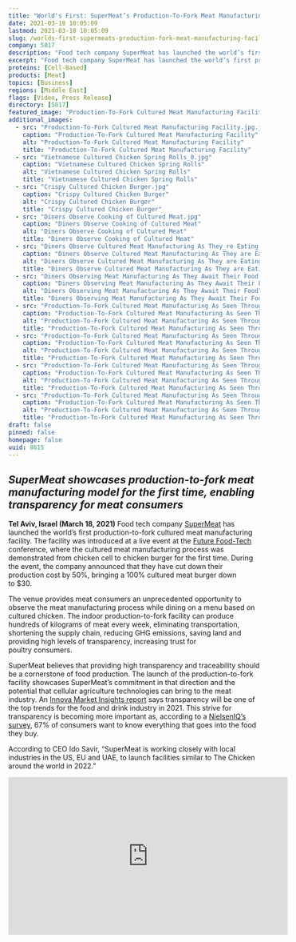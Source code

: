```yaml
---
title: "World's First: SuperMeat’s Production-To-Fork Meat Manufacturing Facility Puts Transparency on the Menu"
date: 2021-03-18 10:05:09
lastmod: 2021-03-18 10:05:09
slug: /worlds-first-supermeats-production-fork-meat-manufacturing-facility-puts-transparency-menu
company: 5817
description: "Food tech company SuperMeat has launched the world’s first production-to-fork cultured meat manufacturing facility. The facility was introduced at a live event at the Future Food-Tech conference, where the cultured meat manufacturing process was demonstrated from chicken cell to chicken burger for the first time. During the event, the company announced that they have cut down their production cost by 50%, bringing a 100% cultured meat burger down to $30."
excerpt: "Food tech company SuperMeat has launched the world’s first production-to-fork cultured meat manufacturing facility. The facility was introduced at a live event at the Future Food-Tech conference, where the cultured meat manufacturing process was demonstrated from chicken cell to chicken burger for the first time. During the event, the company announced that they have cut down their production cost by 50%, bringing a 100% cultured meat burger down to $30."
proteins: [Cell-Based]
products: [Meat]
topics: [Business]
regions: [Middle East]
flags: [Video, Press Release]
directory: [5817]
featured_image: "Production-To-Fork Cultured Meat Manufacturing Facility.jpg.jpg"
additional_images:
  - src: "Production-To-Fork Cultured Meat Manufacturing Facility.jpg.jpg"
    caption: "Production-To-Fork Cultured Meat Manufacturing Facility"
    alt: "Production-To-Fork Cultured Meat Manufacturing Facility"
    title: "Production-To-Fork Cultured Meat Manufacturing Facility"
  - src: "Vietnamese Cultured Chicken Spring Rolls_0.jpg"
    caption: "Vietnamese Cultured Chicken Spring Rolls"
    alt: "Vietnamese Cultured Chicken Spring Rolls"
    title: "Vietnamese Cultured Chicken Spring Rolls"
  - src: "Crispy Cultured Chicken Burger.jpg"
    caption: "Crispy Cultured Chicken Burger"
    alt: "Crispy Cultured Chicken Burger"
    title: "Crispy Cultured Chicken Burger"
  - src: "Diners Observe Cooking of Cultured Meat.jpg"
    caption: "Diners Observe Cooking of Cultured Meat"
    alt: "Diners Observe Cooking of Cultured Meat"
    title: "Diners Observe Cooking of Cultured Meat"
  - src: "Diners Observe Cultured Meat Manufacturing As They_re Eating it.jpg"
    caption: "Diners Observe Cultured Meat Manufacturing As They are Eating it"
    alt: "Diners Observe Cultured Meat Manufacturing As They are Eating it"
    title: "Diners Observe Cultured Meat Manufacturing As They are Eating it"
  - src: "Diners Observing Meat Manufacturing As They Await Their Food 2.jpg"
    caption: "Diners Observing Meat Manufacturing As They Await Their Food"
    alt: "Diners Observing Meat Manufacturing As They Await Their Food"
    title: "Diners Observing Meat Manufacturing As They Await Their Food"
  - src: "Production-To-Fork Cultured Meat Manufacturing As Seen Through the Window 2.jpg"
    caption: "Production-To-Fork Cultured Meat Manufacturing As Seen Through the Window"
    alt: "Production-To-Fork Cultured Meat Manufacturing As Seen Through the Window"
    title: "Production-To-Fork Cultured Meat Manufacturing As Seen Through the Window"
  - src: "Production-To-Fork Cultured Meat Manufacturing As Seen Through the Window, Meat Analysis.jpg"
    caption: "Production-To-Fork Cultured Meat Manufacturing As Seen Through the Window, Meat Analysis"
    alt: "Production-To-Fork Cultured Meat Manufacturing As Seen Through the Window, Meat Analysis"
    title: "Production-To-Fork Cultured Meat Manufacturing As Seen Through the Window, Meat Analysis"
  - src: "Production-To-Fork Cultured Meat Manufacturing As Seen Through the Window, Weighting Meat.jpg"
    caption: "Production-To-Fork Cultured Meat Manufacturing As Seen Through the Window, Weighting Meat"
    alt: "Production-To-Fork Cultured Meat Manufacturing As Seen Through the Window, Weighting Meat"
    title: "Production-To-Fork Cultured Meat Manufacturing As Seen Through the Window, Weighting Meat"
  - src: "Production-To-Fork Cultured Meat Manufacturing As Seen Through the Window.jpg"
    caption: "Production-To-Fork Cultured Meat Manufacturing As Seen Through the Window"
    alt: "Production-To-Fork Cultured Meat Manufacturing As Seen Through the Window"
    title: "Production-To-Fork Cultured Meat Manufacturing As Seen Through the Window"
draft: false
pinned: false
homepage: false
uuid: 8615
---
```

<h2><strong><em>SuperMeat showcases production-to-fork meat manufacturing model for the first time, enabling transparency for meat consumers</em></strong></h2>

<p><strong>Tel Aviv, Israel (March 18, 2021)</strong> Food tech company <a href="https://supermeat.com/">SuperMeat</a> has launched the world’s first production-to-fork cultured meat manufacturing facility. The facility was introduced at a live event at the <a href="https://futurefoodtechsf.com/">Future Food-Tech</a> conference, where the cultured meat manufacturing process was demonstrated from chicken cell to chicken burger for the first time. During the event, the company announced that they have cut down their production cost by 50%, bringing a 100% cultured meat burger down to $30.</p>

<p>The venue provides meat consumers an unprecedented opportunity to observe the meat manufacturing process while dining on a menu based on cultured chicken. The indoor production-to-fork facility can produce hundreds of kilograms of meat every week, eliminating transportation, shortening the supply chain, reducing GHG emissions, saving land and providing high levels of transparency, increasing trust for poultry consumers.</p>

<p>SuperMeat believes that providing high transparency and traceability should be a cornerstone of food production. The launch of the production-to-fork facility showcases SuperMeat’s commitment in that direction and the potential that cellular agriculture technologies can bring to the meat industry. An <a href="https://www.specialityfoodmagazine.com/food-and-drink/brand-transparency-will-drive-sales#:~:text=According%20to%20research%20by%20Innova,about%20where%20foods%20come%20from.&text=As%20such%2C%20consumers%20want%20more,they%20purchase%20than%20ever%20before.%E2%80%9D">Innova Market Insights report</a> says transparency will be one of the top trends for the food and drink industry in 2021. This strive for transparency is becoming more important as, according to a <a href="https://nielseniq.com/global/en/insights/analysis/2018/its-clear-transparency-is-driving-fmcg-growth/">NielsenIQ’s survey</a>, 67% of consumers want to know everything that goes into the food they buy.</p>

<p>According to CEO Ido Savir, “SuperMeat is working closely with local industries in the US, EU and UAE, to launch facilities similar to The Chicken around the world in 2022.”</p>

<p class="remote-video__field-media-oembed-video"><iframe allow="accelerometer; autoplay; clipboard-write; encrypted-media; gyroscope; picture-in-picture" allowfullscreen="" class="media-oembed-content" frameborder="0" height="315" src="https://www.youtube.com/embed/ETbjmcM8GCA" width="560"></iframe></p>
